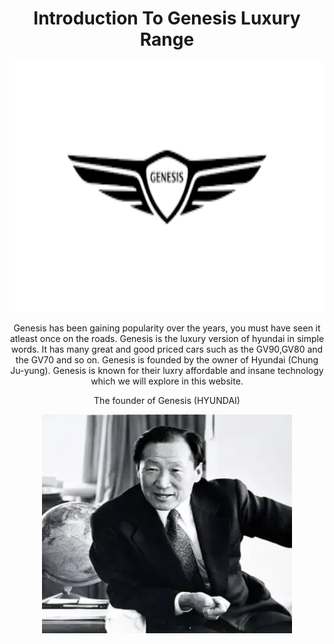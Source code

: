 <!Doctype html>
<html>
<body>
<h1 align="center"> Introduction To Genesis Luxury Range </h1>
<p align="center">
<img src="logo 2.png" width="800" height="400" />
</p>
<p align="center">
Genesis has been gaining popularity over the years, you must have seen it atleast once on the roads. Genesis is the luxury version of hyundai in simple words. It has many great and good priced cars such as the GV90,GV80 and the GV70 and so on. Genesis is founded by the owner of Hyundai (Chung Ju-yung). Genesis is known for their luxry affordable and insane technology which we will explore in this website.
</P>
    <p align="center"> The founder of Genesis (HYUNDAI) 
  <p align="center">
<img src="hyundai yea.webp" width="400" height="350" />


